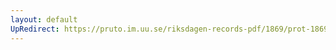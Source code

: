 ```yaml
---
layout: default
UpRedirect: https://pruto.im.uu.se/riksdagen-records-pdf/1869/prot-1869--ak--424/prot-1869--ak--424_058.pdf
---
```

